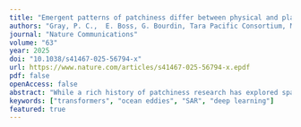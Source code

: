 ```yaml
---
title: "Emergent patterns of patchiness differ between physical and planktonic properties in the ocean"
authors: "Gray, P. C.,  E. Boss, G. Bourdin, Tara Pacific Consortium, Mission Microbiomes AtlantECO, Y. Lehahn"
journal: "Nature Communications"
volume: "63"
year: 2025
doi: "10.1038/s41467-025-56794-x"
url: https://www.nature.com/articles/s41467-025-56794-x.epdf
pdf: false
openAccess: false
abstract: "While a rich history of patchiness research has explored spatial structure in theocean, there is no consensus over the controls on biological patchiness andhow physical-ecological-biogeochemical processes and patchiness relate.The prevailing thought is that physics structures biology, but this has not beentested at basin scale with consistent in situ measurements. Here we use theslope of the relationship between variance vs spatial scale to quantify patchi-ness and ~650,000 nearly continuous (dx ~ 200 m) measurements - repre-senting the Atlantic, Pacific, and Southern Oceans - and find that patchiness ofbiological parameters and physical parameters are uncorrelated. We showvariance slope is an emergent property with unique patterns in biogeochem-ical properties distinct from physical tracers, yet correlated with other biolo-gical tracers. These results provide context for decades of observations withdifferent interpretations, suggest the use of spatial tests of biogeochemicalmodel parameterizations, and open the way for studies into processes reg-ulating the observed patterns."
keywords: ["transformers", "ocean eddies", "SAR", "deep learning"]
featured: true
---
```

